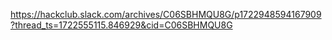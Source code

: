 https://hackclub.slack.com/archives/C06SBHMQU8G/p1722948594167909?thread_ts=1722555115.846929&cid=C06SBHMQU8G
